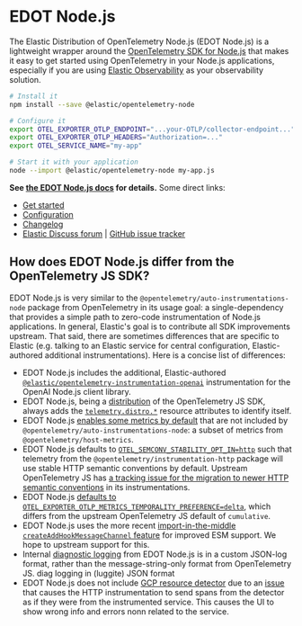 # EDOT Node.js

The Elastic Distribution of OpenTelemetry Node.js (EDOT Node.js) is a lightweight wrapper around the [OpenTelemetry SDK for Node.js](https://opentelemetry.io/docs/languages/js) that makes it easy to get started using OpenTelemetry in your Node.js applications, especially if you are using [Elastic Observability](https://www.elastic.co/observability) as your observability solution.

```bash
# Install it
npm install --save @elastic/opentelemetry-node

# Configure it
export OTEL_EXPORTER_OTLP_ENDPOINT="...your-OTLP/collector-endpoint..."
export OTEL_EXPORTER_OTLP_HEADERS="Authorization=..."
export OTEL_SERVICE_NAME="my-app"

# Start it with your application
node --import @elastic/opentelemetry-node my-app.js
```

**See [the EDOT Node.js docs](https://www.elastic.co/docs/reference/opentelemetry/edot-sdks/nodejs/index.html) for details.**
Some direct links:

* [Get started](https://www.elastic.co/docs/reference/opentelemetry/edot-sdks/nodejs/setup/index.html)
* [Configuration](https://www.elastic.co/docs/reference/opentelemetry/edot-sdks/nodejs/configuration/index.html)
* [Changelog](https://github.com/elastic/elastic-otel-node/blob/main/packages/opentelemetry-node/CHANGELOG.md)
* [Elastic Discuss forum](https://discuss.elastic.co/tags/c/observability/apm/58/nodejs) | [GitHub issue tracker](https://github.com/elastic/elastic-otel-node/issues)


## How does EDOT Node.js differ from the OpenTelemetry JS SDK?

EDOT Node.js is very similar to the `@opentelemetry/auto-instrumentations-node` package from OpenTelemetry in its usage goal: a single-dependency that provides a simple path to zero-code instrumentation of Node.js applications. In general, Elastic's goal is to contribute all SDK improvements upstream. That said, there are sometimes differences that are specific to Elastic (e.g. talking to an Elastic service for central configuration, Elastic-authored additional instrumentations). Here is a concise list of differences:

- EDOT Node.js includes the additional, Elastic-authored [`@elastic/opentelemetry-instrumentation-openai`](../instrumentation-openai) instrumentation for the OpenAI Node.js client library.
- EDOT Node.js, being a [distribution](https://opentelemetry.io/docs/concepts/distributions/) of the OpenTelemetry JS SDK, always adds the [`telemetry.distro.*`](https://opentelemetry.io/docs/specs/semconv/attributes-registry/telemetry/) resource attributes to identify itself.
- EDOT Node.js [enables some metrics by default](https://github.com/elastic/elastic-otel-node/blob/main/packages/opentelemetry-node/docs/metrics.md) that are not included by `@opentelemetry/auto-instrumentations-node`: a subset of metrics from `@opentelemetry/host-metrics`.
- EDOT Node.js defaults to [`OTEL_SEMCONV_STABILITY_OPT_IN=http`](https://opentelemetry.io/docs/specs/semconv/non-normative/http-migration/) such that telemetry from the `@opentelemetry/instrumentation-http` package will use stable HTTP semantic conventions by default. Upstream OpenTelemetry JS has [a tracking issue for the migration to newer HTTP semantic conventions](https://github.com/open-telemetry/opentelemetry-js/issues/5646) in its instrumentations.
- EDOT Node.js [defaults to `OTEL_EXPORTER_OTLP_METRICS_TEMPORALITY_PREFERENCE=delta`](https://www.elastic.co/docs/reference/opentelemetry/edot-sdks/nodejs/configuration.html#otel_exporter_otlp_metrics_temporality_preference-details), which differs from the upstream OpenTelemetry JS default of `cumulative`.
- EDOT Node.js uses the more recent [import-in-the-middle `createAddHookMessageChannel` feature](https://github.com/nodejs/import-in-the-middle/blob/main/README.md#only-intercepting-hooked-modules) for improved ESM support. We hope to upstream support for this.
- Internal [diagnostic logging](https://github.com/open-telemetry/opentelemetry-js/blob/main/experimental/packages/opentelemetry-sdk-node/README.md#configure-log-level-from-the-environment) from EDOT Node.js is in a custom JSON-log format, rather than the message-string-only format from OpenTelemetry JS. diag logging in (luggite) JSON format
- EDOT Node.js does not include [GCP resource detector](https://github.com/open-telemetry/opentelemetry-js-contrib/tree/main/detectors/node/opentelemetry-resource-detector-gcp) due to an [issue](https://github.com/open-telemetry/opentelemetry-js-contrib/issues/2320) that causes the HTTP instrumentation to send spans from the detector as if they were from the instrumented service. This causes the UI to show wrong info and errors nonn related to the service.

